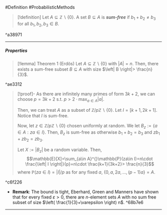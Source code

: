 #Definition #ProbabilisticMethods 

> [!definition]
> Let $A\subseteq \mathbb{Z} \backslash \{ 0 \}$. A set $B\subseteq A$ is ***sum-free*** if $b_{1}+b_{2}\neq b_{3}$ for all $b_{1},b_{2},b_{3}\in B$. 

^a38971

---
##### Properties
> [!lemma] Theorem 1 (Erdös)
> Let $A\subseteq \mathbb{Z} \backslash\{ 0 \}$ with $\left| A \right|=n$. Then, there exists a sum-free subset $B\subseteq A$ with size $\left| B \right|> \frac{n}{3}$.

^ae3312

> [!proof]-
> As there are infinitely many primes of form $3k+2$, we can choose $p=3k+2$ s.t. $p>2\cdot \max_{a\in A}\left| a \right|$. 
> 
> Then, we can treat $A$ as a subset of $\mathbb{Z} / p\mathbb{Z} \backslash \{ 0 \}$. Let $I=[k+1,2k+1]$. Notice that $I$ is sum-free. 
> 
> Now, let $z\in \mathbb{Z} / p\mathbb{Z} \backslash\{ 0 \}$ chosen uniformly at random. We let $B_{z}:=\{ a\in A:za\in I\}$. Then, $B_{z}$ is sum-free as otherwise $b_{1}+b_{2}=b_{3}$ and $zb_{1}+zb_{2}=zb_{3}$. 
> 
> Let $X:=\left| B_{z} \right|$ be a random variable. Then, $$\mathbb{E}[X]=\sum_{a\in A}^{}\mathbb{P}(za\in I)=n\cdot \frac{\left| I \right|}{p}=n\cdot \frac{k+1}{3k+2}> \frac{n}{3}$$where $\mathbb{P}(za\in I)=\left| I \right| / p$ as for any fixed $a$, $\{0, a,2a ,\dots,(p-1)a\}=A$.

^c6f226

- **Remark**: The bound is tight, Eberhard, Green and Manners have shown that for every fixed $\varepsilon>0$, there are $n$-element sets $A$ with no sum free subset of size $\left( \frac{1}{3}+\varepsilon \right) n$. ^68b7e6
---
